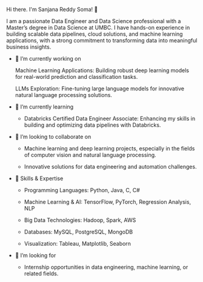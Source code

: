 Hi there. I'm Sanjana Reddy Soma! 👋

I am a passionate Data Engineer and Data Science professional with a Master’s degree in Data Science at UMBC. I have hands-on experience in building scalable data pipelines, cloud solutions, and machine learning applications, with a strong commitment to transforming data into meaningful business insights.

- 🔭 I’m currently working on

  Machine Learning Applications: Building robust deep learning models for real-world prediction and classification tasks.

  LLMs Exploration: Fine-tuning large language models for innovative natural language processing solutions.

- 🌱 I’m currently learning

    - Databricks Certified Data Engineer Associate: Enhancing my skills in building and optimizing data pipelines with Databricks.

- 👯 I’m looking to collaborate on

    - Machine learning and deep learning projects, especially in the fields of computer vision and natural language processing.

    - Innovative solutions for data engineering and automation challenges.

- 🌟 Skills & Expertise
  
    - Programming Languages: Python, Java, C, C#

    - Machine Learning & AI: TensorFlow, PyTorch, Regression Analysis, NLP

    - Big Data Technologies: Hadoop, Spark, AWS

    - Databases: MySQL, PostgreSQL, MongoDB

    - Visualization: Tableau, Matplotlib, Seaborn

- 💼 I’m looking for
  
    - Internship opportunities in data engineering, machine learning, or related fields.

<!--
**sanjanareddysoma/sanjanareddysoma** is a ✨ _special_ ✨ repository because its `README.md` (this file) appears on your GitHub profile.

Here are some ideas to get you started:

- 🔭 I’m currently working on ...
- 🌱 I’m currently learning ...
- 👯 I’m looking to collaborate on ...
- 🤔 I’m looking for help with ...
- 💬 Ask me about ...
- 📫 How to reach me: ...
- 😄 Pronouns: ...
- ⚡ Fun fact: ...
-->

